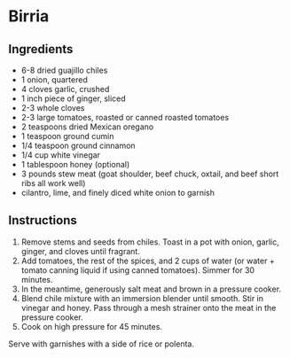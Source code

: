 # Birria

## Ingredients

- 6-8 dried guajillo chiles
- 1 onion, quartered
- 4 cloves garlic, crushed
- 1 inch piece of ginger, sliced
- 2-3 whole cloves
- 2-3 large tomatoes, roasted or canned roasted tomatoes
- 2 teaspoons dried Mexican oregano
- 1 teaspoon ground cumin
- 1/4 teaspoon ground cinnamon
- 1/4 cup white vinegar
- 1 tablespoon honey (optional)
- 3 pounds stew meat (goat shoulder, beef chuck, oxtail, and beef short ribs all work well)
- cilantro, lime, and finely diced white onion to garnish

## Instructions

1. Remove stems and seeds from chiles. Toast in a pot with onion, garlic, ginger, and cloves until fragrant.
2. Add tomatoes, the rest of the spices, and 2 cups of water (or water + tomato canning liquid if using canned tomatoes). Simmer for 30 minutes.
3. In the meantime, generously salt meat and brown in a pressure cooker.
4. Blend chile mixture with an immersion blender until smooth. Stir in vinegar and honey. Pass through a mesh strainer onto the meat in the pressure cooker.
5. Cook on high pressure for 45 minutes.

Serve with garnishes with a side of rice or polenta.
